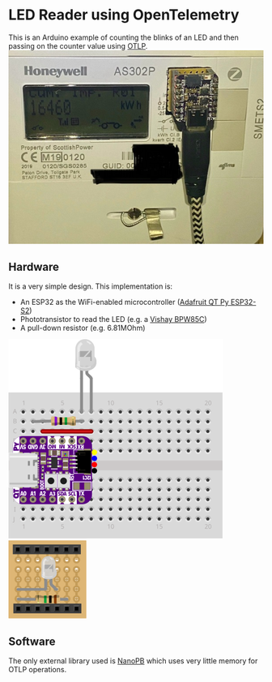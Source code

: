 # LED Reader using OpenTelemetry
This is an Arduino example of counting the blinks of an LED and then passing on the counter value using [OTLP](https://opentelemetry.io/docs/specs/otel/protocol/).
![Attached to smartmeter](./images/smartmeter.jpg "Attached to smartmeter")

## Hardware
It is a very simple design. This implementation is:
- An ESP32 as the WiFi-enabled microcontroller ([Adafruit QT Py ESP32-S2](https://learn.adafruit.com/adafruit-qt-py-esp32-s2))
- Phototransistor to read the LED (e.g. a [Vishay BPW85C](https://www.vishay.com/docs/81531/bpw85a.pdf))
- A pull-down resistor (e.g. 6.81MOhm)

![Breadboard view](./images/led-meter-reader-example.svg "Circuit on a breadboard")
![Veroboard view](./images/veroboard-example.svg "Circuit on veroboard that can be mounted under a XIAO / QT Py")

## Software
The only external library used is [NanoPB](https://jpa.kapsi.fi/nanopb/) which uses very little memory for OTLP operations.
